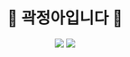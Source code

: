 <h1 align="center">
🐨 곽정아입니다 🐨
</h1>
<p align="center"> 
  <img src="http://mazassumnida.wtf/api/v2/generate_badge?boj=kwakjungah"/></a>
  <img src="https://mazandi.herokuapp.com/api?handle=kwakjungah&theme=warm"/></a>
</p>
